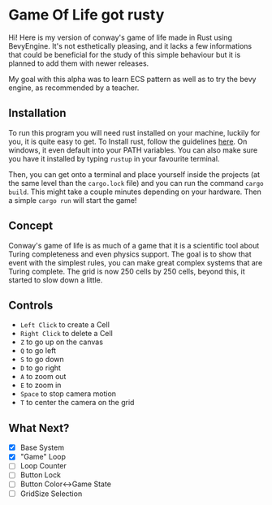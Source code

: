 # Game Of Life got rusty

Hi! Here is my version of conway's game of life made in Rust using BevyEngine. It's not esthetically pleasing, and it lacks a few informations that could be beneficial for the study of this simple behaviour but it is planned to add them with newer releases.

My goal with this alpha was to learn ECS pattern as well as to try the bevy engine, as recommended by a teacher.

## Installation

To run this program you will need rust installed on your machine, luckily for you, it is quite easy to get. To Install rust, follow the guidelines [here](https://www.rust-lang.org/tools/install). On windows, it even default into your PATH variables. You can also make sure you have it installed by typing `rustup` in your favourite terminal. 

Then, you can get onto a terminal and place yourself inside the projects (at the same level than the `cargo.lock` file) and you can run the command `cargo build`. This might take a couple minutes depending on your hardware. Then a simple `cargo run` will start the game!

## Concept

Conway's game of life is as much of a game that it is a scientific tool about
Turing completeness and even physics support. The goal is to show that event with the simplest rules, you can make great complex systems that are Turing complete. The grid is now 250 cells by 250 cells, beyond this, it started to slow down a little.

## Controls

- `Left Click` to create a Cell
- `Right Click` to delete a Cell
- `Z` to go up on the canvas
- `Q` to go left
- `S` to go down
- `D` to go right
- `A` to zoom out
- `E` to zoom in
- `Space` to stop camera motion
- `T` to center the camera on the grid

## What Next?

- [x] Base System
- [x] "Game" Loop
- [ ] Loop Counter
- [ ] Button Lock
- [ ] Button Color<->Game State
- [ ] GridSize Selection